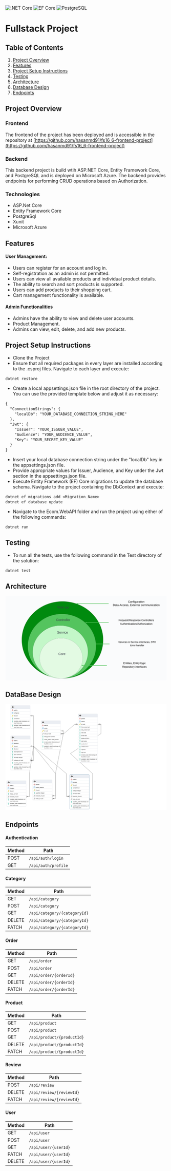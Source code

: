![.NET Core](https://img.shields.io/badge/.NET%20Core-v.7-purple)
![EF Core](https://img.shields.io/badge/EF%20Core-v.7-cyan)
![PostgreSQL](https://img.shields.io/badge/PostgreSQL-v.14-drakblue)

# Fullstack Project

## Table of Contents

1. [Project Overview](#project-overview)
2. [Features](#features)
3. [Project Setup Instructions](#project-setup-instructions)
4. [Testing](#testing)
5. [Architecture](#architecture)
6. [Database Design](#database-design)
7. [Endpoints](#endpoints)

## Project Overview

### Frontend

The frontend of the project has been deployed and is accessible in the repository at [https://github.com/hasanmd91/fs16_6-frontend-project](https://github.com/hasanmd91/fs16_6-frontend-project)

### Backend

This backend project is build wtih ASP.NET Core, Entity Framework Core, and PostgreSQL and is deployed on Microsoft Azure. The backend provides endpoints for performing CRUD operations based on Authorization.

### Technologies

- ASP.Net Core
- Entity Framework Core
- PostgreSql
- Xunit
- Microsoft Azure

## Features

#### User Management:

- Users can register for an account and log in.
- Self-registration as an admin is not permitted.
- Users can view all available products and individual product details.
- The ability to search and sort products is supported.
- Users can add products to their shopping cart.
- Cart management functionality is available.

#### Admin Functionalities

- Admins have the ability to view and delete user accounts.
- Product Management.
- Admins can view, edit, delete, and add new products.

## Project Setup Instructions

- Clone the Project
- Ensure that all required packages in every layer are installed according to the .csproj files. Navigate to each layer and execute:

```
dotnet restore
```

- Create a local appsettings.json file in the root directory of the project. You can use the provided template below and adjust it as necessary:

```
{
  "ConnectionStrings": {
    "localDb": "YOUR_DATABASE_CONNECTION_STRING_HERE"
  },
  "Jwt": {
    "Issuer": "YOUR_ISSUER_VALUE",
    "Audience": "YOUR_AUDIENCE_VALUE",
    "Key": "YOUR_SECRET_KEY_VALUE"
  }
}

```

- Insert your local database connection string under the "localDb" key in the appsettings.json file.
- Provide appropriate values for Issuer, Audience, and Key under the Jwt section in the appsettings.json file.
- Execute Entity Framework (EF) Core migrations to update the database schema. Navigate to the project containing the DbContext and execute:

```
dotnet ef migrations add <Migration_Name>
dotnet ef database update

```

- Navigate to the Ecom.WebAPI folder and run the project using either of the following commands:

```
dotnet run

```

## Testing

- To run all the tests, use the following command in the Test directory of the solution:

```
dotnet test

```

## Architecture

![Architecture](Design/architecture.png)

## DataBase Design

![DataBase Design](Design/erd.png)

## Endpoints

#### Authentication

| Method | Path                |
| ------ | ------------------- |
| POST   | `/api/auth/login`   |
| GET    | `/api/auth/profile` |

#### Category

| Method | Path                         |
| ------ | ---------------------------- |
| GET    | `/api/category`              |
| POST   | `/api/category`              |
| GET    | `/api/category/{categoryId}` |
| DELETE | `/api/category/{categoryId}` |
| PATCH  | `/api/category/{categoryId}` |

#### Order

| Method | Path                   |
| ------ | ---------------------- |
| GET    | `/api/order`           |
| POST   | `/api/order`           |
| GET    | `/api/order/{orderId}` |
| DELETE | `/api/order/{orderId}` |
| PATCH  | `/api/order/{orderId}` |

#### Product

| Method | Path                       |
| ------ | -------------------------- |
| GET    | `/api/product`             |
| POST   | `/api/product`             |
| GET    | `/api/product/{productId}` |
| DELETE | `/api/product/{productId}` |
| PATCH  | `/api/product/{productId}` |

#### Review

| Method | Path                     |
| ------ | ------------------------ |
| POST   | `/api/review`            |
| DELETE | `/api/review/{reviewId}` |
| PATCH  | `/api/review/{reviewId}` |

#### User

| Method | Path                 |
| ------ | -------------------- |
| GET    | `/api/user`          |
| POST   | `/api/user`          |
| GET    | `/api/user/{userId}` |
| PATCH  | `/api/user/{userId}` |
| DELETE | `/api/user/{userId}` |

